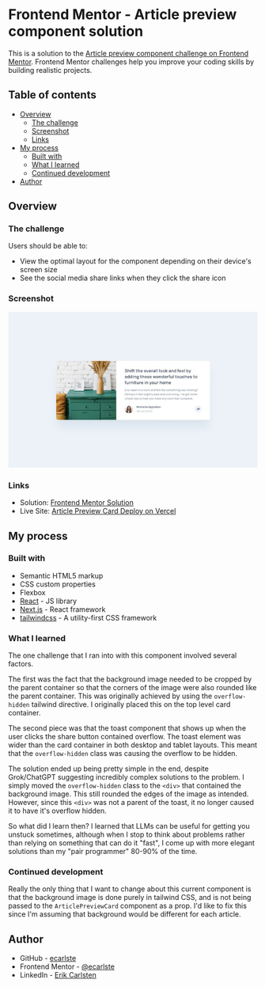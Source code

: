 # Frontend Mentor - Article preview component solution

This is a solution to the [Article preview component challenge on Frontend Mentor](https://www.frontendmentor.io/challenges/article-preview-component-dYBN_pYFT). Frontend Mentor challenges help you improve your coding skills by building realistic projects.

## Table of contents

- [Overview](#overview)
  - [The challenge](#the-challenge)
  - [Screenshot](#screenshot)
  - [Links](#links)
- [My process](#my-process)
  - [Built with](#built-with)
  - [What I learned](#what-i-learned)
  - [Continued development](#continued-development)
- [Author](#author)

## Overview

### The challenge

Users should be able to:

- View the optimal layout for the component depending on their device's screen size
- See the social media share links when they click the share icon

### Screenshot

![Screenshot of Article Preview Card](../../../public/images/article-preview-card-site-desktop-preview.png)

### Links

- Solution: [Frontend Mentor Solution](https://www.frontendmentor.io/solutions/)
- Live Site: [Article Preview Card Deploy on Vercel](https://learning-tailwind-inky.vercel.app/website-projects/article-preview-card)

## My process

### Built with

- Semantic HTML5 markup
- CSS custom properties
- Flexbox
- [React](https://reactjs.org/) - JS library
- [Next.js](https://nextjs.org/) - React framework
- [tailwindcss](https://tailwindcss.com/) - A utility-first CSS framework

### What I learned

The one challenge that I ran into with this component involved several factors.

The first was the fact that the background image needed to be cropped by the parent container so that the corners of the image were also rounded like the parent container. This was originally achieved by using the `overflow-hidden` tailwind directive. I originally placed this on the top level card container.

The second piece was that the toast component that shows up when the user clicks the share button contained overflow. The toast element was wider than the card container in both desktop and tablet layouts. This meant that the `overflow-hidden` class was causing the overflow to be hidden.

The solution ended up being pretty simple in the end, despite Grok/ChatGPT suggesting incredibly complex solutions to the problem. I simply moved the `overflow-hidden` class to the `<div>` that contained the background image. This still rounded the edges of the image as intended. However, since this `<div>` was not a parent of the toast, it no longer caused it to have it's overflow hidden.

So what did I learn then? I learned that LLMs can be useful for getting you unstuck sometimes, although when I stop to think about problems rather than relying on something that can do it "fast", I come up with more elegant solutions than my "pair programmer" 80-90% of the time.

### Continued development

Really the only thing that I want to change about this current component is that the background image is done purely in tailwind CSS, and is not being passed to the `ArticlePreviewCard` component as a prop. I'd like to fix this since I'm assuming that background would be different for each article.

## Author

- GitHub - [ecarlste](https://github.com/ecarlste)
- Frontend Mentor - [@ecarlste](https://www.frontendmentor.io/profile/ecarlste)
- LinkedIn - [Erik Carlsten](https://www.linkedin.com/in/erikcarlsten)
